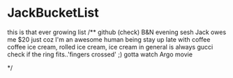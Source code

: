 # JackBucketList
this is that ever growing list
/**
github (check)
B&N evening sesh
Jack owes me $20 just coz I'm an awesome human being
stay up late with coffee
coffee ice cream, rolled ice cream, ice cream in general is always gucci
check if the ring fits..'fingers crossed' ;)
gotta watch Argo movie

*/
